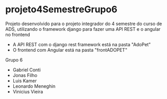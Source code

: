 # projeto4SemestreGrupo6
Projeto desenvolvido para o projeto integrador do 4 semestre do curso de ADS, utilizando o framework django para fazer uma API REST e o angular no frontend 
  * A API REST com o django rest framework está na pasta "AdoPet"
  * O frontend com Angular está na pasta "frontADOPET"

Grupo 6
* Gabriel Conti
* Jonas Filho
* Luis Kamer
* Leonardo Meneghin
* Vinicius Vieira

